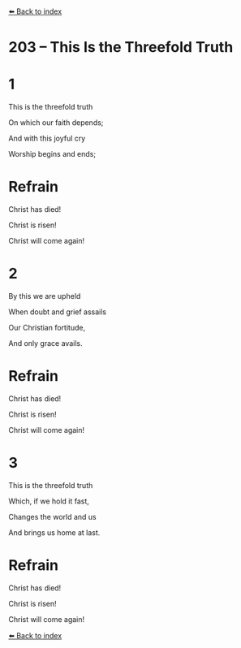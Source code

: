 [⬅️ Back to index](../README.md)

# 203 – This Is the Threefold Truth





# 1

This is the threefold truth

On which our faith depends;

And with this joyful cry

Worship begins and ends;



# Refrain

Christ has died!

Christ is risen!

Christ will come again!



# 2

By this we are upheld

When doubt and grief assails

Our Christian fortitude,

And only grace avails.



# Refrain

Christ has died!

Christ is risen!

Christ will come again!



# 3

This is the threefold truth

Which, if we hold it fast,

Changes the world and us

And brings us home at last.



# Refrain

Christ has died!

Christ is risen!

Christ will come again!

[⬅️ Back to index](../README.md)
